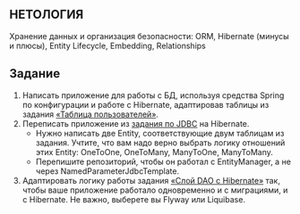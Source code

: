 ## НЕТОЛОГИЯ
Хранение данных и организация безопасности: ORM, Hibernate (минусы и плюсы), Entity Lifecycle, Embedding, Relationships

## Задание
1. Написать приложение для работы с БД, используя средства Spring по конфигурации и работе с Hibernate, адаптировав таблицы из задания
   [«Таблица пользователей»](https://github.com/netology-code/jd-homeworks/blob/master/sql-basic/task/README.md).
2. Переписать приложение из [задания по JDBC](https://github.com/netology-code/jd-homeworks/blob/master/jdbc/task1/README.md) на Hibernate.
   - Нужно написать две Entity, соответствующие двум таблицам из задания. Учтите, что вам надо верно выбрать логику отношений этих Entity: OneToOne, OneToMany, ManyToOne, ManyToMany.
   - Перепишите репозиторий, чтобы он работал с EntityManager, а не через NamedParameterJdbcTemplate.
3. Адаптировать логику работы задания [«Слой DAO c Hibernate»](https://github.com/netology-code/jd-homeworks/blob/master/hibernate/task1/README.md) так,
   чтобы ваше приложение работало одновременно и с миграциями, и с Hibernate. Не важно, выберете вы Flyway или Liquibase.
